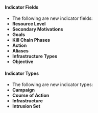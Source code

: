 
#### Indicator Fields
- The following are new indicator fields:
- **Resource Level**
- **Secondary Motivations**
- **Goals**
- **Kill Chain Phases**
- **Action**
- **Aliases**
- **Infrastructure Types**
- **Objective**

#### Indicator Types
- The following are new indicator types:
- **Campaign** 
- **Course of Action** 
- **Infrastructure** 
- **Intrusion Set**


